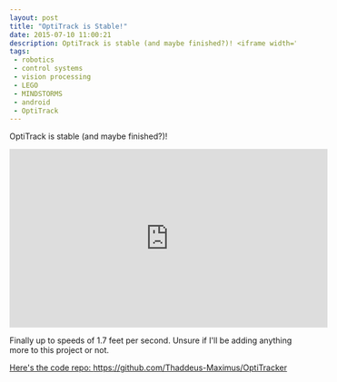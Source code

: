 ```yaml
---
layout: post
title: "OptiTrack is Stable!"
date: 2015-07-10 11:00:21
description: OptiTrack is stable (and maybe finished?)! <iframe width="560" height="315" src="https://www.youtube.com/embed/L4di5AzicZc" frameborder="0" allowfullscreen></iframe>
tags:
 - robotics
 - control systems
 - vision processing
 - LEGO
 - MINDSTORMS
 - android
 - OptiTrack
---
```


OptiTrack is stable (and maybe finished?)!

<iframe width="560" height="315" src="https://www.youtube.com/embed/L4di5AzicZc" frameborder="0" allowfullscreen></iframe>

Finally up to speeds of 1.7 feet per second. Unsure if I'll be adding anything more to this project or not.

<a href="https://github.com/Thaddeus-Maximus/OptiTracker">Here's the code repo: https://github.com/Thaddeus-Maximus/OptiTracker</a>